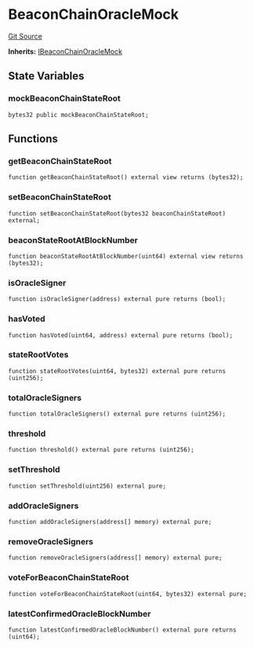# BeaconChainOracleMock
[Git Source](https://github.com/bowenli86/eigenlayer-contracts/blob/0800603ae0e71de6487dd628cace5380fa364f74/src/test/mocks/BeaconChainOracleMock.sol)

**Inherits:**
[IBeaconChainOracleMock](/src/test/mocks/IBeaconChainOracleMock.sol/interface.IBeaconChainOracleMock.md)


## State Variables
### mockBeaconChainStateRoot

```solidity
bytes32 public mockBeaconChainStateRoot;
```


## Functions
### getBeaconChainStateRoot


```solidity
function getBeaconChainStateRoot() external view returns (bytes32);
```

### setBeaconChainStateRoot


```solidity
function setBeaconChainStateRoot(bytes32 beaconChainStateRoot) external;
```

### beaconStateRootAtBlockNumber


```solidity
function beaconStateRootAtBlockNumber(uint64) external view returns (bytes32);
```

### isOracleSigner


```solidity
function isOracleSigner(address) external pure returns (bool);
```

### hasVoted


```solidity
function hasVoted(uint64, address) external pure returns (bool);
```

### stateRootVotes


```solidity
function stateRootVotes(uint64, bytes32) external pure returns (uint256);
```

### totalOracleSigners


```solidity
function totalOracleSigners() external pure returns (uint256);
```

### threshold


```solidity
function threshold() external pure returns (uint256);
```

### setThreshold


```solidity
function setThreshold(uint256) external pure;
```

### addOracleSigners


```solidity
function addOracleSigners(address[] memory) external pure;
```

### removeOracleSigners


```solidity
function removeOracleSigners(address[] memory) external pure;
```

### voteForBeaconChainStateRoot


```solidity
function voteForBeaconChainStateRoot(uint64, bytes32) external pure;
```

### latestConfirmedOracleBlockNumber


```solidity
function latestConfirmedOracleBlockNumber() external pure returns (uint64);
```

